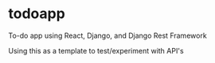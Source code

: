 # todoapp
To-do app using React, Django, and Django Rest Framework

Using this as a template to test/experiment with API's
